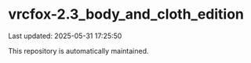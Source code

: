 # vrcfox-2.3_body_and_cloth_edition

Last updated: 2025-05-31 17:25:50

This repository is automatically maintained.
